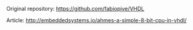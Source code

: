 Original repository: 
https://github.com/fabiopjve/VHDL

Article: 
http://embeddedsystems.io/ahmes-a-simple-8-bit-cpu-in-vhdl/
